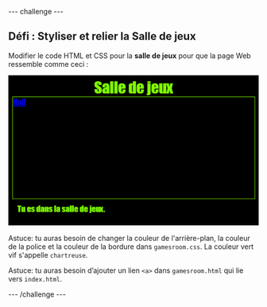 --- challenge ---

## Défi : Styliser et relier la Salle de jeux

Modifier le code HTML et CSS pour la **salle de jeux** pour que la page Web ressemble comme ceci :

![capture d’écran](images/rooms-games-challenge.png)

Astuce: tu auras besoin de changer la couleur de l'arrière-plan, la couleur de la police et la couleur de la bordure dans `gamesroom.css`. La couleur vert vif s'appelle `chartreuse`.

Astuce: tu auras besoin d’ajouter un lien `<a>` dans `gamesroom.html` qui lie vers `index.html`.

--- /challenge ---